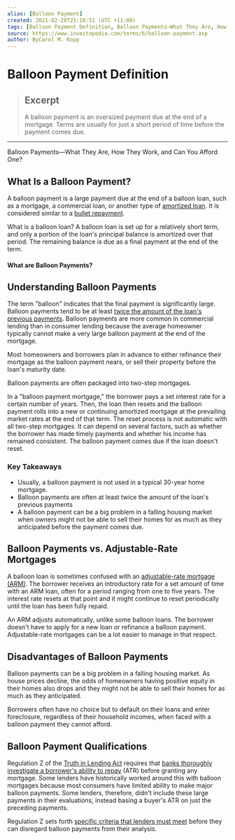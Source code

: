 ```yaml
---
alias: [Balloon Payment]
created: 2021-02-28T21:18:51 (UTC +11:00)
tags: [Balloon Payment Definition, Balloon Payments—What They Are, How They Work, and Can You Afford One?]
source: https://www.investopedia.com/terms/b/balloon-payment.asp
author: ByCarol M. Kopp
---
```


# Balloon Payment Definition

> ## Excerpt
> A balloon payment is an oversized payment due at the end of a mortgage. Terms are usually for just a short period of time before the payment comes due.

---

Balloon Payments—What They Are, How They Work, and Can You Afford One?
## What Is a Balloon Payment?

A balloon payment is a large payment due at the end of a balloon loan, such as a mortgage, a commercial loan, or another type of [amortized loan](https://www.investopedia.com/terms/a/amortized_loan.asp). It is considered similar to a [bullet repayment](https://www.investopedia.com/terms/b/bulletrepayment.asp).

What is a balloon loan? A balloon loan is set up for a relatively short term, and only a portion of the loan's principal balance is amortized over that period. The remaining balance is due as a final payment at the end of the term.

#### What are Balloon Payments?

## Understanding Balloon Payments

The term "balloon" indicates that the final payment is significantly large. Balloon payments tend to be at least [twice the amount of the loan's previous payments](https://www.consumerfinance.gov/ask-cfpb/what-is-a-balloon-payment-when-is-one-allowed-en-104/). Balloon payments are more common in commercial lending than in consumer lending because the average homeowner typically cannot make a very large balloon payment at the end of the mortgage.

Most homeowners and borrowers plan in advance to either refinance their mortgage as the balloon payment nears, or sell their property before the loan's maturity date.

Balloon payments are often packaged into two-step mortgages.

In a "balloon payment mortgage," the borrower pays a set interest rate for a certain number of years. Then, the loan then resets and the balloon payment rolls into a new or continuing amortized mortgage at the prevailing market rates at the end of that term. The reset process is not automatic with all two-step mortgages. It can depend on several factors, such as whether the borrower has made timely payments and whether his income has remained consistent. The balloon payment comes due if the loan doesn't reset.

### Key Takeaways

-   Usually, a balloon payment is not used in a typical 30-year home mortgage.
-   Balloon payments are often at least twice the amount of the loan's previous payments
-   A balloon payment can be a big problem in a falling housing market when owners might not be able to sell their homes for as much as they anticipated before the payment comes due.

## Balloon Payments vs. Adjustable-Rate Mortgages

A balloon loan is sometimes confused with an [adjustable-rate mortgage (ARM)](https://www.investopedia.com/terms/a/arm.asp). The borrower receives an introductory rate for a set amount of time with an ARM loan, often for a period ranging from one to five years. The interest rate resets at that point and it might continue to reset periodically until the loan has been fully repaid.

An ARM adjusts automatically, unlike some balloon loans. The borrower doesn't have to apply for a new loan or refinance a balloon payment. Adjustable-rate mortgages can be a lot easier to manage in that respect.

## Disadvantages of Balloon Payments

Balloon payments can be a big problem in a falling housing market. As house prices decline, the odds of homeowners having positive equity in their homes also drops and they might not be able to sell their homes for as much as they anticipated.

Borrowers often have no choice but to default on their loans and enter foreclosure, regardless of their household incomes, when faced with a balloon payment they cannot afford.

## Balloon Payment Qualifications

Regulation Z of the [Truth in Lending Act](https://www.investopedia.com/terms/t/tila.asp) requires that [banks thoroughly investigate a borrower's ability to repay](https://www.minneapolisfed.org/publications/banking-in-the-ninth/mortgage-loans-with-balloon-payments) (ATR) before granting any mortgage. Some lenders have historically worked around this with balloon mortgages because most consumers have limited ability to make major balloon payments. Some lenders, therefore, didn't include these large payments in their evaluations, instead basing a buyer's ATR on just the preceding payments.

Regulation Z sets forth [specific criteria that lenders must meet](https://www.federalreserve.gov/boarddocs/caletters/2009/0912/caltr0912.htm) before they can disregard balloon payments from their analysis.
